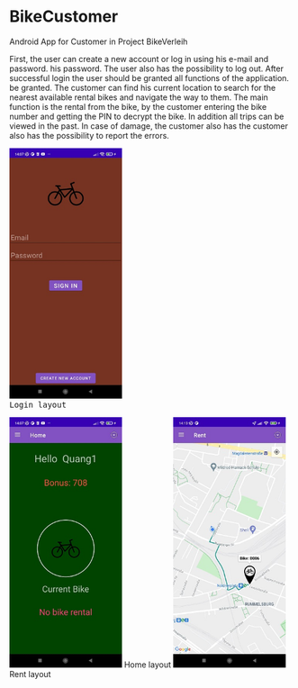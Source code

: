 # BikeCustomer
Android App for Customer in Project BikeVerleih

First, the user can create a new account or log in using his e-mail and password. his password. The user also has the possibility to log out. After successful login the user should be granted all functions of the application. be granted. The customer can find his current location to search for the nearest available rental bikes and navigate the way to them. The main function is the rental from the bike, by the customer entering the bike number
and getting the PIN to decrypt the bike. In addition all trips can be viewed in the past.  In case of damage, the customer also has the customer also has the possibility to report the errors.

<pre>
<img src="img/xiaomi_login.jpg"  alt="portfolio_view" width="200">
Login layout
</pre>

<img src="img/xiaomi_home.jpg" width="200">
Home layout




<img src="img/xiaomi_route.jpg" width="200">
Rent layout
